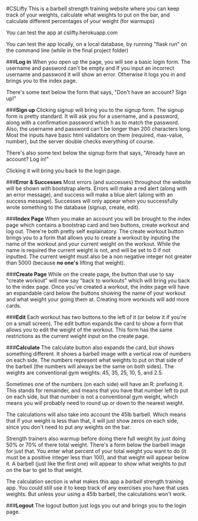 
#CSLifty
  This is a barbell strength training website where you can keep track of your weights, calculate what
weights to put on the bar, and calculate different percentages of your weight (for warmups)

  You can test the app at cslifty.herokuapp.com

  You can test the app locally, on a local database, by running "flask run" on the command line
(while in the final project folder)

  ###__Log in__
  When you open up the page, you will see a basic login form. The username and password can't be empty and if you
  input an incorrect username and password it will show an error. Otherwise it logs you in and brings you to the
  index page.

  There's some text below the form that says, "Don't have an account? Sign up!"

  ###__Sign up__
  Clicking signup will bring you to the signup form. The signup form is pretty standard. It will ask you for a
username, and a password, along with a confirmation password which h
as to match the password. Also, the username and password can't be longer than 200 characters long. Most the inputs
have basic html validators on them (required, max-value, number), but the server double checks everything of course.

  There's also some text below the signup form that says, "Already have an account? Log in!"

  Clicking it will bring you back to the login page.

  ###__Error & Successes__
  Most errors (and successes) throughout the website will be shown with bootstrap alerts. Errors will make a red
alert (along with an error message), and success will make a blue alert (along with an success message). Successes
will only appear when you successfully wrote something to the database (signup, create, edit).

  ###__Index Page__
  When you make an account you will be brought to the index page which contains a bootstrap card and two buttons,
create workout and log out. There're both pretty self explainatory. The create workout button brings you to a form
that allows you to create a workout by inputing the name of the workout and your current weight on the workout.
While the name is required the current weight is not, and will be set to 0 if not inputted. The current weight must
also be a non negative integer not greater than 5000 (because __no one's__ lifting that weight).

  ###__Create Page__
  While on the create page, the button that use to say "create workout" will now say "back to workouts" which
will bring you back to the index page. Once you've
created a workout, the index page will have an expandable card below the buttons showing the name of your workout
and what weight your going them at. Creating more workouts will add more cards.

  ###__Edit__
  Each workout has two buttons to the left of it (or below it if you're on a small screen). The edit button expands
the card to show a form that allows you to edit the weight of the workout. This form has the same restrictions as
the current weight input on the create page.

  ###__Calculate__
  The calculate button also expands the card, but shows something different. It shows a barbell image with a
vertical row of numbers on each side. The numbers represent what weights to put on that side of the barbell
(the numbers will always be the same on both sides). The weights are conventional gym weights: 45, 35, 25, 10, 5,
and 2.5.

  Sometimes one of the numbers (on each side) will have an R: prefixing it. This stands for remainder, and
means that you have that number left to put on each side, but that number is not a conventional gym weight, which
means you will probably need to round up or down to the nearest weight.

  The calculations will also take into account the 45lb barbell. Which means that if your weight is less than that,
it will just show zeros on each side, since you don't need to put any weights on the bar.

  Strength trainers also warmup before doing there full weight by just doing 50% or 70% of there total weight.
There's a form below the barbell image for just that. You enter what percent of your total weight you want to do
(it must be a positive integer less than 100), and that weight will appear below it. A barbell (just like the first
one) will appear to show what weights to put on the bar to get to that weight.

  The calculation section is what makes this app a *barbell* strength training app. You could still use it to keep
track of any exercises you have that uses weights. But unless your using a 45lb barbell, the calculations won't
work.

  ###__Logout__
  The logout button just logs you out and brings you to the login page.

